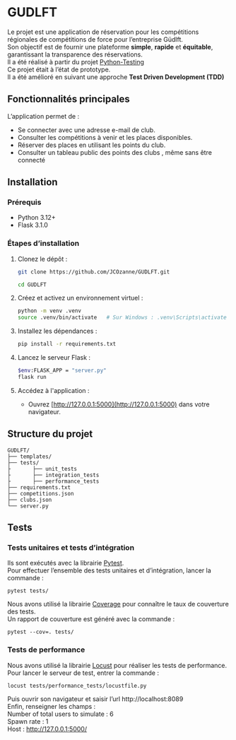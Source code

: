 
# GUDLFT

Le projet est une application de réservation pour les compétitions régionales de compétitions de force pour l’entreprise Güdlft.  
Son objectif est de fournir une plateforme **simple**, **rapide** et **équitable**, garantissant la transparence des réservations.  
Il a été réalisé à partir du projet [Python-Testing](https://github.com/OpenClassrooms-Student-Center/Python_Testing)  
Ce projet était à l’état de prototype.  
Il a été amélioré en suivant une approche **Test Driven Development (TDD)**

## Fonctionnalités principales
L’application permet de :
- Se connecter avec une adresse e-mail de club.
- Consulter les compétitions à venir et les places disponibles.
- Réserver des places en utilisant les points du club.
- Consulter un tableau public des points des clubs , même sans être connecté

## Installation

### Prérequis

- Python 3.12+
- Flask 3.1.0

### Étapes d’installation

1. Clonez le dépôt :
   ```bash
   git clone https://github.com/JCOzanne/GUDLFT.git

   cd GUDLFT
   ```

2. Créez et activez un environnement virtuel :
   ```bash
   python -m venv .venv
   source .venv/bin/activate   # Sur Windows : .venv\Scripts\activate
   ```

3. Installez les dépendances :
   ```bash
   pip install -r requirements.txt
   ```

4. Lancez le serveur Flask :
   ```bash
   $env:FLASK_APP = "server.py"
   flask run
   ```

5. Accédez à l'application :

   - Ouvrez [http://127.0.0.1:5000](http://127.0.0.1:5000) dans votre navigateur.


## Structure du projet
```
GUDLFT/
├── templates/
├── tests/
├       ├── unit_tests
├       ├── integration_tests
├       ├── performance_tests
├── requirements.txt
├── competitions.json
├── clubs.json
└── server.py      
```

## Tests

### Tests unitaires et tests d’intégration
Ils sont exécutés avec la librairie [Pytest](https://docs.pytest.org/en/stable/).   
Pour effectuer l’ensemble des tests unitaires et d’intégration, lancer la commande : 
```
pytest tests/
```

Nous avons utilisé la librairie [Coverage](https://coverage.readthedocs.io/en/7.6.12/) pour connaître le taux de couverture des tests.  
Un rapport de couverture est généré avec la commande : 
```
pytest --cov=. tests/
```

### Tests de performance
Nous avons utilisé la librairie [Locust](https://docs.locust.io/en/stable/index.html) pour réaliser les tests de performance.  
Pour lancer le serveur de test, entrer la commande : 
```
locust tests/performance_tests/locustfile.py
```
Puis ouvrir son navigateur et saisir l’url  http://localhost:8089   
Enfin, renseigner les champs :   
Number of total users to simulate : 6  
Spawn rate : 1  
Host : http://127.0.0.1:5000/  


